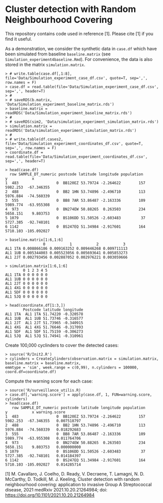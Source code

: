 
# Cluster detection with Random Neighbourhood Covering

This repository contains code used in reference [1]. Please cite [1] if you find it useful.

As a demonstration, we consider the synthetic data in `case.df` which have been simulated from baseline `baseline.matrix` (see `Simulation_experiment4baseline.Rmd`). For convenience, the data is also stored in
the matrix `simulation.matrix`.

```
> # write.table(case.df[,1:8], file='Data/Simulation_experiment_case_df.csv', quote=T, sep=',', row.names = F)
> case.df = read.table(file='Data/Simulation_experiment_case_df.csv',  sep=',', header=T) 
> #
> # saveRDS(b.matrix, 'Data/Simulation_experiment_baseline_matrix.rds')
> baseline.matrix = readRDS('Data/Simulation_experiment_baseline_matrix.rds')
> #
> # saveRDS(sim2, 'Data/simulation_experiment_simulation_matrix.rds')
> simulation.matrix = readRDS('Data/simulation_experiment_simulation_matrix.rds')
> #
> # write.table(df.cases2, file='Data/Simulation_experiment_coordinates_df.csv', quote=T, sep=',', row.names = F)
> coordinate.df = read.table(file='Data/Simulation_experiment_coordinates_df.csv',  sep=',', header=T)
```


```
> head(case.df)
  row SAMPLE_DT_numeric postcode latitude longitude population        y           x
1  483                 0  BB120EZ 53.79724 -2.264622        157 5982.253  -67.346355
2  488                 0  BB2 1HN 53.74896 -2.496710        113 5976.884  -74.560339
3  555                 0  BB8 7AR 53.86487 -2.163336        109 5989.774  -63.955308
4  973                 0  BN274EW 50.88265  0.263503        234 5658.151    9.803753
5 1079                 0  BS106DD 51.50526 -2.603483         37 5727.385  -92.748101
6 1142                 0  BS247EQ 51.34984 -2.917601        164 5710.103 -105.092027
```

```
> baseline.matrix[1:6,1:6]
                 0           1           2           3
AL1 1TA 0.008866186 0.009163252 0.009446268 0.009711113
AL1 1UB 0.005344003 0.005523056 0.005693641 0.005853273
AL1 2JT 0.002793456 0.002887052 0.002976221 0.003059666
```

```
> simulation.matrix[1:6,1:6]
        0 1 2 3 4 5
AL1 1TA 0 0 0 0 0 0
AL1 1UB 0 0 0 0 0 0
AL1 2JT 0 0 0 0 0 0
AL1 4XG 0 0 0 0 0 0
AL1 5DF 0 0 0 0 0 0
AL1 5JQ 0 0 0 0 0 0
```

```
> head(coordinate.df[1:3,])
        Postcode latitude longitude
AL1 1TA  AL1 1TA 51.74220 -0.320578
AL1 1UB  AL1 1UB 51.73746 -0.316577
AL1 2JT  AL1 2JT 51.73965 -0.340915
AL1 4XG  AL1 4XG 51.76646 -0.317093
AL1 5DF  AL1 5DF 51.75159 -0.306273
AL1 5JQ  AL1 5JQ 51.74941 -0.310961
```


Create  100,000 cyclinders to cover the detected cases:
```
> source('R/Init2.R')
> cylinders = CreateCylinders(observation.matrix = simulation.matrix, baseline.matrix = baseline.matrix,
emmtype = 'sim', week.range = c(0,99), n.cylinders = 100000, coord.df=coordinate.df)
```

Compute the warning score for each case:
```
> source('R/surveillance_utilis.R)
> case.df[,'warning.score'] = apply(case.df, 1, FUN=warning.score, cylinders)
> head(case.df)
   row SAMPLE_DT_numeric postcode latitude longitude population        y           x warning.score
1  483                 0  BB120EZ 53.79724 -2.264622        157 5982.253  -67.346355   0.007518797
2  488                 0  BB2 1HN 53.74896 -2.496710        113 5976.884  -74.560339   0.018292683
3  555                 0  BB8 7AR 53.86487 -2.163336        109 5989.774  -63.955308   0.011764706
4  973                 0  BN274EW 50.88265  0.263503        234 5658.151    9.803753   0.000000000
5 1079                 0  BS106DD 51.50526 -2.603483         37 5727.385  -92.748101   0.014184397
6 1142                 0  BS247EQ 51.34984 -2.917601        164 5710.103 -105.092027   0.014285714
```

[1] M. Cavallaro, J. Coelho, D. Ready, V. Decraene, T. Lamagni, N. D. McCarthy, D. Todkill, M. J. Keeling, Cluster detection with random neighbourhood covering: application to invasive Group A Streptococcal disease, 2021 medRxiv 2021.10.20.21264984; doi: https://doi.org/10.1101/2021.10.20.21264984

